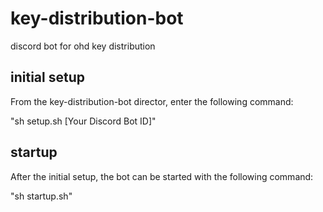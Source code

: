 # key-distribution-bot
discord bot for ohd key distribution


## initial setup
From the key-distribution-bot director, enter the following command:

"sh setup.sh [Your Discord Bot ID]"


## startup
After the initial setup, the bot can be started with the following command:

"sh startup.sh"
